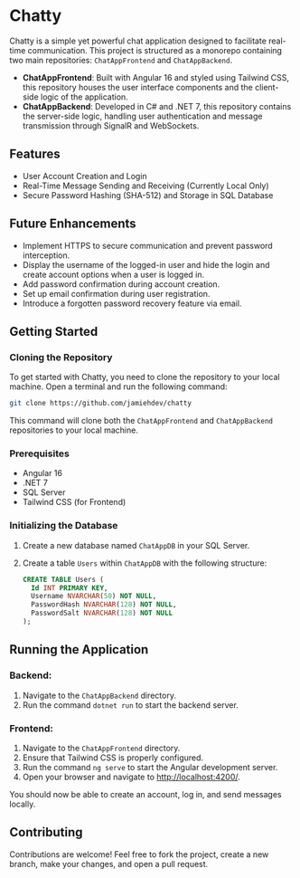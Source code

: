 # Chatty

Chatty is a simple yet powerful chat application designed to facilitate real-time communication. This project is structured as a monorepo containing two main repositories: `ChatAppFrontend` and `ChatAppBackend`.

- **ChatAppFrontend**: Built with Angular 16 and styled using Tailwind CSS, this repository houses the user interface components and the client-side logic of the application.
- **ChatAppBackend**: Developed in C# and .NET 7, this repository contains the server-side logic, handling user authentication and message transmission through SignalR and WebSockets.

## Features

- User Account Creation and Login
- Real-Time Message Sending and Receiving (Currently Local Only)
- Secure Password Hashing (SHA-512) and Storage in SQL Database

## Future Enhancements

- Implement HTTPS to secure communication and prevent password interception.
- Display the username of the logged-in user and hide the login and create account options when a user is logged in.
- Add password confirmation during account creation.
- Set up email confirmation during user registration.
- Introduce a forgotten password recovery feature via email.

## Getting Started

### Cloning the Repository

To get started with Chatty, you need to clone the repository to your local machine. Open a terminal and run the following command:

```sh
git clone https://github.com/jamiehdev/chatty
```

This command will clone both the `ChatAppFrontend` and `ChatAppBackend` repositories to your local machine.

### Prerequisites

- Angular 16
- .NET 7
- SQL Server
- Tailwind CSS (for Frontend)

### Initializing the Database

1. Create a new database named `ChatAppDB` in your SQL Server.
2. Create a table `Users` within `ChatAppDB` with the following structure:

   ```sql
   CREATE TABLE Users (
     Id INT PRIMARY KEY,
     Username NVARCHAR(50) NOT NULL,
     PasswordHash NVARCHAR(128) NOT NULL,
     PasswordSalt NVARCHAR(128) NOT NULL
   );
   ```

## Running the Application

### Backend:
1. Navigate to the `ChatAppBackend` directory.
2. Run the command `dotnet run` to start the backend server.

### Frontend:
1. Navigate to the `ChatAppFrontend` directory.
2. Ensure that Tailwind CSS is properly configured.
3. Run the command `ng serve` to start the Angular development server.
4. Open your browser and navigate to [http://localhost:4200/](http://localhost:4200/).

You should now be able to create an account, log in, and send messages locally.

## Contributing
Contributions are welcome! Feel free to fork the project, create a new branch, make your changes, and open a pull request.
